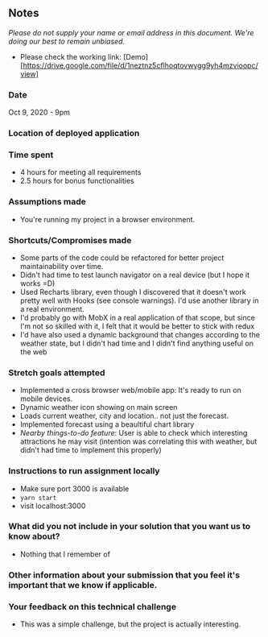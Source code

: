 ## Notes

_Please do not supply your name or email address in this document. We're doing our best to remain unbiased._

- Please check the working link: [Demo][https://drive.google.com/file/d/1neztnz5cflhoqtovwygg9yh4mzvioopc/view]

### Date

Oct 9, 2020 - 9pm

### Location of deployed application

### Time spent

- 4 hours for meeting all requirements
- 2.5 hours for bonus functionalities

### Assumptions made

- You're running my project in a browser environment.

### Shortcuts/Compromises made

- Some parts of the code could be refactored for better project maintainability over time.
- Didn't had time to test launch navigator on a real device (but I hope it works =D)
- Used Recharts library, even though I discovered that it doesn't work pretty well with Hooks (see console warnings). I'd use another library in a real environment.
- I'd probably go with MobX in a real application of that scope, but since I'm not so skilled with it, I felt that it would be better to stick with redux
- I'd have also used a dynamic background that changes according to the weather state, but I didn't had time and I didn't find anything useful on the web

### Stretch goals attempted

- Implemented a cross browser web/mobile app: It's ready to run on mobile devices.
- Dynamic weather icon showing on main screen
- Loads current weather, city and location.. not just the forecast.
- Implemented forecast using a beaultiful chart library
- _Nearby things-to-do feature_: User is able to check which interesting attractions he may visit (intention was correlating this with weather, but didn't had time to implement this properly)

### Instructions to run assignment locally

- Make sure port 3000 is available
- `yarn start`
- visit localhost:3000

### What did you not include in your solution that you want us to know about?

- Nothing that I remember of

### Other information about your submission that you feel it's important that we know if applicable.

### Your feedback on this technical challenge

- This was a simple challenge, but the project is actually interesting.
